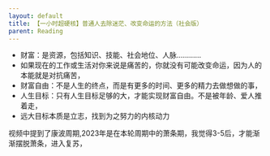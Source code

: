 ```yaml
---
layout: default
title: 【一小时超硬核】普通人去除迷茫、改变命运的方法（社会版）
parent: Reading
---
```


- 财富：是资源，包括知识、技能、社会地位、人脉…………
- 如果现在的工作或生活对你来说是痛苦的，你就没有可能改变命运，因为人的本能就是对抗痛苦，
- 财富自由：不是人生的终点，而是有更多的时间、更多的精力去做想做的事，
- 人生目标：只有人生目标足够的大，才能实现财富自由。不是被年龄、爱人推着走，
- 远大目标本质是立志，找到为之努力的内核动力


视频中提到了康波周期,2023年是在本轮周期中的萧条期，我觉得3-5后，才能渐渐摆脱萧条，进入复苏，